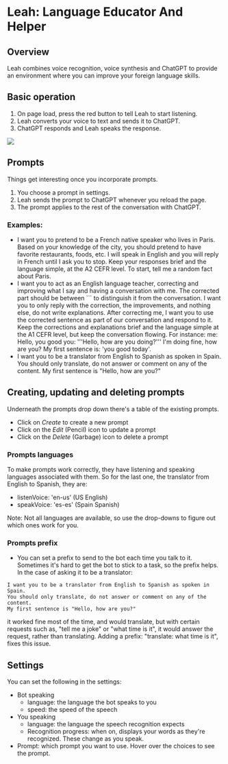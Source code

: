 # Leah: Language Educator And Helper

## Overview

Leah combines voice recognition, voice synthesis and ChatGPT to provide an environment where you can improve your foreign language skills.

## Basic operation

1. On page load, press the red button to tell Leah to start listening.
2. Leah converts your voice to text and sends it to ChatGPT.
3. ChatGPT responds and Leah speaks the response.

<img src="{{site.url}}/images/dual-language-screenshot.png" style="display: block; margin: auto;" />

## Prompts

Things get interesting once you incorporate prompts.

1. You choose a prompt in settings.
2. Leah sends the prompt to ChatGPT whenever you reload the page.
3. The prompt applies to the rest of the conversation with ChatGPT.

### Examples:

- I want you to pretend to be a French native speaker who lives in Paris. Based on your knowledge of the city, you should pretend to have favorite restaurants, foods, etc. I will speak in English and you will reply in French until I ask you to stop. Keep your responses brief and the language simple, at the A2 CEFR level. To start, tell me a random fact about Paris.
- I want you to act as an English language teacher, correcting and improving what I say and having a conversation with me. The corrected part should be between ``` to distinguish it from the conversation. I want you to only reply with the correction, the improvements, and nothing else, do not write explanations. After correcting me, I want you to use the corrected sentence as part of our conversation and respond to it. Keep the corrections and explanations brief and the language simple at the A1 CEFR level, but keep the conversation flowing. For instance: me: Hello, you good you: '''Hello, how are you doing?''' I'm doing fine, how are you? My first sentence is: 'you good today'.
- I want you to be a translator from English to Spanish as spoken in Spain. You should only translate, do not answer or comment on any of the content. My first sentence is "Hello, how are you?"

## Creating, updating and deleting prompts

Underneath the prompts drop down there's a table of the existing prompts.

- Click on _Create_ to create a new prompt
- Click on the _Edit_ (Pencil) icon to update a prompt
- Click on the _Delete_ (Garbage) icon to delete a prompt

### Prompts languages

To make prompts work correctly, they have listening and speaking languages associated with them. So for the last one, the translator from English to Spanish, they are:

- listenVoice: 'en-us' (US English)
- speakVoice: 'es-es' (Spain Spanish)

Note: Not all languages are available, so use the drop-downs to figure out which ones work for you.

### Prompts prefix

- You can set a prefix to send to the bot each time you talk to it.
  Sometimes it's hard to get the bot to stick to a task, so the prefix helps. In the case of asking it to be a translator:

```
I want you to be a translator from English to Spanish as spoken in Spain.
You should only translate, do not answer or comment on any of the content.
My first sentence is "Hello, how are you?"
```

it worked fine most of the time, and would translate, but with certain requests such as, "tell me a joke" or "what time is it", it would answer the request, rather than translating.
Adding a prefix: "translate: what time is it", fixes this issue.

## Settings

You can set the following in the settings:

- Bot speaking
  - language: the language the bot speaks to you
  - speed: the speed of the speech
- You speaking
  - language: the language the speech recognition expects
  - Recognition progress: when on, displays your words as they're recognized. These change as you speak.
- Prompt: which prompt you want to use. Hover over the choices to see the prompt.
